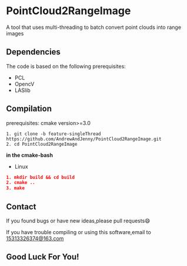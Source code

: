 # PointCloud2RangeImage

A tool that uses multi-threading to batch convert point clouds into range images

## Dependencies

The code is based on the following prerequisites:
- PCL
- OpencV
- LASlib

## Compilation

prerequisites: cmake version>=3.0

```
1. git clone -b feature-singleThread https://github.com/AndrewAndJenny/PointCloud2RangeImage.git
2. cd PointCloud2RangeImage
```

**in the cmake-bash**
- Linux

```cmake
1. mkdir build && cd build
2. cmake ..
3. make
```

## Contact

If you found bugs or have new ideas,please pull requests😄  

If you have trouble compiling or using this software,email to [15313326374@163.com](mailto:15313326374@163.com)

## Good Luck For You!
